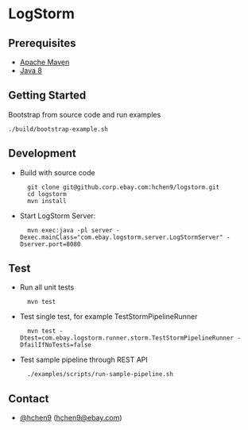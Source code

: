 LogStorm
========

Prerequisites
-------------

* [Apache Maven](https://maven.apache.org/)
* [Java 8](http://www.oracle.com/technetwork/java/javase/downloads/jdk8-downloads-2133151.html)

Getting Started
---------------
Bootstrap from source code and run examples
	
    ./build/bootstrap-example.sh

Development
-----------

* Build with source code

		git clone git@github.corp.ebay.com:hchen9/logstorm.git
        cd logstorm
        mvn install

* Start LogStorm Server: 
	
		mvn exec:java -pl server -Dexec.mainClass="com.ebay.logstorm.server.LogStormServer" -Dserver.port=8080

Test
----
* Run all unit tests 
	
		mvn test
		
* Test single test, for example TestStormPipelineRunner

		mvn test -Dtest=com.ebay.logstorm.runner.storm.TestStormPipelineRunner -DfailIfNoTests=false

* Test sample pipeline through REST API
	
		./examples/scripts/run-sample-pipeline.sh

Contact
-------

* [@hchen9](https://github.corp.ebay.com/hchen9) (hchen9@ebay.com)
